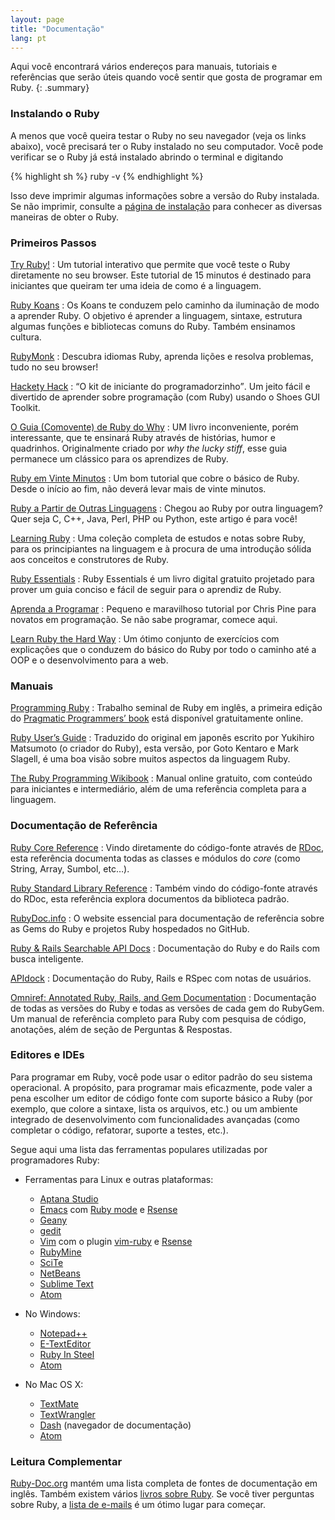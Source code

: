 ```yaml
---
layout: page
title: "Documentação"
lang: pt
---
```


Aqui você encontrará vários endereços para manuais, tutoriais e
referências que serão úteis quando você sentir que gosta de programar
em Ruby.
{: .summary}

### Instalando o Ruby

A menos que você queira testar o Ruby no seu navegador (veja os links abaixo),
você precisará ter o Ruby instalado no seu computador. Você pode verificar se
o Ruby já está instalado abrindo o terminal e digitando

{% highlight sh %}
ruby -v
{% endhighlight %}

Isso deve imprimir algumas informações sobre a versão do Ruby instalada. Se não
imprimir, consulte a [página de instalação](installation/) para conhecer as
diversas maneiras de obter o Ruby.

### Primeiros Passos

[Try Ruby!][1]
: Um tutorial interativo que permite que você teste o Ruby diretamente no
  seu browser. Este tutorial de 15 minutos é destinado para iniciantes que
  queiram ter uma ideia de como é a linguagem.

[Ruby Koans][2]
: Os Koans te conduzem pelo caminho da iluminação de modo a aprender Ruby.
  O objetivo é aprender a linguagem, sintaxe, estrutura algumas funções e
  bibliotecas comuns do Ruby. Também ensinamos cultura.

[RubyMonk][3]
: Descubra idiomas Ruby, aprenda lições e resolva problemas, tudo
  no seu browser!

[Hackety Hack][4]
: <q cite="http://www.hackety.com/">O kit de iniciante do programadorzinho</q>.
  Um jeito fácil e divertido de aprender sobre programação (com Ruby)
  usando o Shoes GUI Toolkit.

[O Guia (Comovente) de Ruby do Why][5]
: UM livro inconveniente, porém interessante, que te ensinará Ruby através
  de histórias, humor e quadrinhos. Originalmente criado por *why the lucky
  stiff*, esse guia permanece um clássico para os aprendizes de Ruby.

[Ruby em Vinte Minutos](/pt/documentation/quickstart/)
: Um bom tutorial que cobre o básico de Ruby. Desde o início ao fim, não
  deverá levar mais de vinte minutos.

[Ruby a Partir de Outras Linguagens](/pt/documentation/ruby-from-other-languages/)
: Chegou ao Ruby por outra linguagem? Quer seja C, C++, Java, Perl,
  PHP ou Python, este artigo é para você!

[Learning Ruby][6]
: Uma coleção completa de estudos e notas sobre Ruby, para os
  principiantes na linguagem e à procura de uma introdução sólida aos
  conceitos e construtores de Ruby.

[Ruby Essentials][7]
: Ruby Essentials é um livro digital gratuito projetado para prover um
  guia conciso e fácil de seguir para o aprendiz de Ruby.

[Aprenda a Programar][8]
: Pequeno e maravilhoso tutorial por Chris Pine para novatos em
  programação. Se não sabe programar, comece aqui.

[Learn Ruby the Hard Way][38]
: Um ótimo conjunto de exercícios com explicações que o conduzem do básico
  do Ruby por todo o caminho até a OOP e o desenvolvimento para a web.

### Manuais

[Programming Ruby][9]
: Trabalho seminal de Ruby em inglês, a primeira edição do [Pragmatic
  Programmers’ book][10] está disponível gratuitamente online.

[Ruby User’s Guide][11]
: Traduzido do original em japonês escrito por Yukihiro Matsumoto (o
  criador do Ruby), esta versão, por Goto Kentaro e Mark Slagell,
  é uma boa visão sobre muitos aspectos da linguagem Ruby.

[The Ruby Programming Wikibook][12]
: Manual online gratuito, com conteúdo para iniciantes e intermediário,
  além de uma referência completa para a linguagem.

### Documentação de Referência

[Ruby Core Reference][13]
: Vindo diretamente do código-fonte através de [RDoc][14], esta
  referência documenta todas as classes e módulos do _core_ (como String,
  Array, Sumbol, etc…).

[Ruby Standard Library Reference][15]
: Também vindo do código-fonte através do RDoc, esta referência explora
  documentos da biblioteca padrão.

[RubyDoc.info][16]
: O website essencial para documentação de referência sobre as Gems do Ruby e
  projetos Ruby hospedados no GitHub.

[Ruby & Rails Searchable API Docs][17]
: Documentação do Ruby e do Rails com busca inteligente.

[APIdock][18]
: Documentação do Ruby, Rails e RSpec com notas de usuários.

[Omniref: Annotated Ruby, Rails, and Gem Documentation][40]
: Documentação de todas as versões do Ruby e todas as versões de cada gem do
  RubyGem. Um manual de referência completo para Ruby com pesquisa de código,
  anotações, além de seção de Perguntas & Respostas.

### Editores e IDEs

Para programar em Ruby, você pode usar o editor padrão do seu sistema
operacional. A propósito, para programar mais eficazmente, pode valer
a pena escolher um editor de código fonte com suporte básico a Ruby
(por exemplo, que colore a sintaxe, lista os arquivos, etc.) ou um
ambiente integrado de desenvolvimento com funcionalidades avançadas
(como completar o código, refatorar, suporte a testes, etc.).

Segue aqui uma lista das ferramentas populares utilizadas por
programadores Ruby:

* Ferramentas para Linux e outras plataformas:
  * [Aptana Studio][19]
  * [Emacs][20] com [Ruby mode][21] e [Rsense][22]
  * [Geany][23]
  * [gedit][24]
  * [Vim][25] com o plugin [vim-ruby][26] e [Rsense][22]
  * [RubyMine][27]
  * [SciTe][28]
  * [NetBeans][36]
  * [Sublime Text][37]
  * [Atom][atom]

* No Windows:
  * [Notepad++][29]
  * [E-TextEditor][30]
  * [Ruby In Steel][31]
  * [Atom][atom]

* No Mac OS X:
  * [TextMate][32]
  * [TextWrangler][33]
  * [Dash][39] (navegador de documentação)
  * [Atom][atom]

### Leitura Complementar

[Ruby-Doc.org][34] mantém uma lista completa de fontes de documentação
em inglês. Também existem vários [livros sobre Ruby][35]. Se você tiver
perguntas sobre Ruby, a [lista de e-mails](/pt/community/mailing-lists/)
é um ótimo lugar para começar.



[1]: https://easydatawarehousing.github.io/TryRuby/
[2]: http://rubykoans.com/
[3]: http://rubymonk.com/
[4]: http://www.hackety.com/
[5]: http://why.carlosbrando.com/
[6]: http://rubylearning.com/
[7]: http://www.techotopia.com/index.php/Ruby_Essentials
[8]: http://aprendaaprogramar.rubyonrails.com.br/
[9]: http://www.ruby-doc.org/docs/ProgrammingRuby/
[10]: http://pragmaticprogrammer.com/titles/ruby/index.html
[11]: http://www.rubyist.net/~slagell/ruby/
[12]: http://en.wikibooks.org/wiki/Ruby_programming_language
[13]: http://www.ruby-doc.org/core
[14]: http://docs.seattlerb.org/rdoc/
[15]: http://www.ruby-doc.org/stdlib
[16]: http://www.rubydoc.info/
[17]: http://rubydocs.org/
[18]: http://apidock.com/
[19]: http://www.aptana.com/
[20]: http://www.gnu.org/software/emacs/
[21]: http://www.emacswiki.org/emacs/RubyMode
[22]: http://rsense.github.io/
[23]: http://www.geany.org/
[24]: http://projects.gnome.org/gedit/screenshots.html
[25]: http://www.vim.org/
[26]: https://github.com/vim-ruby/vim-ruby
[27]: http://www.jetbrains.com/ruby/
[28]: http://www.scintilla.org/SciTE.html
[29]: http://notepad-plus-plus.org/
[30]: http://www.e-texteditor.com/
[31]: http://www.sapphiresteel.com/
[32]: http://macromates.com/
[33]: http://www.barebones.com/products/textwrangler/
[34]: http://ruby-doc.org
[35]: http://www.ruby-doc.org/bookstore
[36]: https://netbeans.org/
[37]: http://www.sublimetext.com/
[38]: http://ruby.learncodethehardway.org/
[39]: http://kapeli.com/dash
[40]: https://www.omniref.com
[atom]: https://atom.io/
